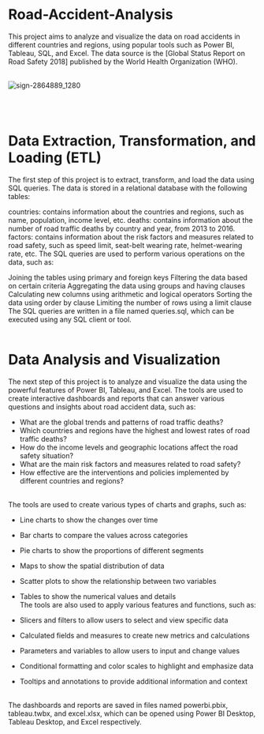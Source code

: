 # Road-Accident-Analysis
This project aims to analyze and visualize the data on road accidents in different countries and regions, using popular tools such as Power BI, Tableau, SQL, and Excel. The data source is the [Global Status Report on Road Safety 2018] published by the World Health Organization (WHO).<br><br>

![sign-2864889_1280](https://github.com/sherifRoshdy/Road-Accident-Analysis/assets/77529268/03a39ffe-caba-4ae5-bdc9-245adad862d3)


<br><br>
# Data Extraction, Transformation, and Loading (ETL)
The first step of this project is to extract, transform, and load the data using SQL queries. The data is stored in a relational database with the following tables:

countries: contains information about the countries and regions, such as name, population, income level, etc.
deaths: contains information about the number of road traffic deaths by country and year, from 2013 to 2016.
factors: contains information about the risk factors and measures related to road safety, such as speed limit, seat-belt wearing rate, helmet-wearing rate, etc.
The SQL queries are used to perform various operations on the data, such as:

Joining the tables using primary and foreign keys
Filtering the data based on certain criteria
Aggregating the data using groups and having clauses
Calculating new columns using arithmetic and logical operators
Sorting the data using order by clause
Limiting the number of rows using a limit clause
The SQL queries are written in a file named queries.sql, which can be executed using any SQL client or tool.<br><br>

# Data Analysis and Visualization
The next step of this project is to analyze and visualize the data using the powerful features of Power BI, Tableau, and Excel. The tools are used to create interactive dashboards and reports that can answer various questions and insights about road accident data, such as:

* What are the global trends and patterns of road traffic deaths?
* Which countries and regions have the highest and lowest rates of road traffic deaths?
* How do the income levels and geographic locations affect the road safety situation?
* What are the main risk factors and measures related to road safety?
* How effective are the interventions and policies implemented by different countries and regions?
<br>
The tools are used to create various types of charts and graphs, such as:

* Line charts to show the changes over time
* Bar charts to compare the values across categories
* Pie charts to show the proportions of different segments
* Maps to show the spatial distribution of data
* Scatter plots to show the relationship between two variables
* Tables to show the numerical values and details<br>
The tools are also used to apply various features and functions, such as:

* Slicers and filters to allow users to select and view specific data
* Calculated fields and measures to create new metrics and calculations
* Parameters and variables to allow users to input and change values
* Conditional formatting and color scales to highlight and emphasize data
* Tooltips and annotations to provide additional information and context
<br><br>

<P>The dashboards and reports are saved in files named powerbi.pbix, tableau.twbx, and excel.xlsx, which can be opened using Power BI Desktop, Tableau Desktop, and Excel respectively.</P>

